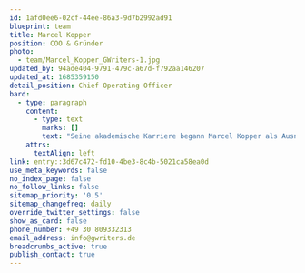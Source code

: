 ```yaml
---
id: 1afd0ee6-02cf-44ee-86a3-9d7b2992ad91
blueprint: team
title: Marcel Kopper
position: COO & Gründer
photo:
  - team/Marcel_Kopper_GWriters-1.jpg
updated_by: 94ade404-9791-479c-a67d-f792aa146207
updated_at: 1685359150
detail_position: Chief Operating Officer
bard:
  - type: paragraph
    content:
      - type: text
        marks: []
        text: "Seine akademische Karriere begann Marcel Kopper als Ausnahmestudent an einer deutschen Business School, an der er sein Studium in Rekordzeit abschloss. Kurz darauf folgte die Gründung der\_Ghostwriting Agentur\_GWriters, in der er seitdem seine Talente für seine drei zentralen Ziele einsetzt: kontinuierliche Verbesserungen, operative Exzellenz und maximale Kundenzufriedenheit. So unterstützt Marcel Kopper sowohl unsere Ghostwriter als auch unsere professionell geschulten Projektmanager, ihre Potentiale zu nutzen und jederzeit ihre beste Leistung zu zeigen. "
    attrs:
      textAlign: left
link: entry::3d67c472-fd10-4be3-8c4b-5021ca58ea0d
use_meta_keywords: false
no_index_page: false
no_follow_links: false
sitemap_priority: '0.5'
sitemap_changefreq: daily
override_twitter_settings: false
show_as_card: false
phone_number: +49 30 809332313
email_address: info@gwriters.de
breadcrumbs_active: true
publish_contact: true
---
```

